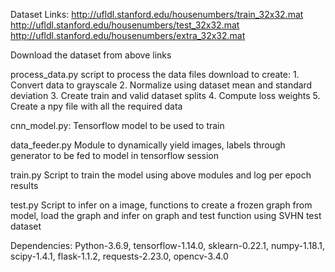 
Dataset Links:
	http://ufldl.stanford.edu/housenumbers/train_32x32.mat
	http://ufldl.stanford.edu/housenumbers/test_32x32.mat
	http://ufldl.stanford.edu/housenumbers/extra_32x32.mat

Download the dataset from above links 

process_data.py script to process the data files download to create:
	1. Convert data to grayscale
	2. Normalize using dataset mean and standard deviation
	3. Create train and valid dataset splits
	4. Compute loss weights
	5. Create a npy file with all the required data

cnn_model.py: Tensorflow model to be used to train

data_feeder.py Module to dynamically yield images, labels through generator to be fed to model in tensorflow session

train.py Script to train the model using above modules and log per epoch results

test.py Script to infer on a image, functions to create a frozen graph from model, load the graph and infer on graph and test function using SVHN test dataset
	
Dependencies:
Python-3.6.9, tensorflow-1.14.0, sklearn-0.22.1, numpy-1.18.1, scipy-1.4.1, flask-1.1.2, requests-2.23.0, opencv-3.4.0
